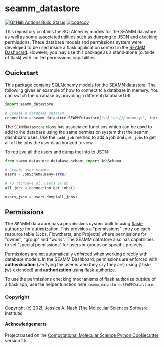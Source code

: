 seamm_datastore
==============================
[//]: # (Badges)
[![GitHub Actions Build Status](https://github.com/molssi-seamm/seamm_datastore/workflows/CI/badge.svg)](https://github.com/molssi-seamm/seamm_datastore/actions?query=workflow%3ACI)
[![codecov](https://codecov.io/gh/molssi-seamm/seamm_datastore/branch/master/graph/badge.svg)](https://codecov.io/gh/molssi-seamm/seamm_datastore/branch/master)


This repository contains the SQLAlchemy models for the SEAMM datastore as well as some associated utilities such as dumping to JSON and checking permissions. These database models and permissions system were developed to be used inside a flask application context in the [SEAMM Dashboard](https://github.com/molssi-seamm/seamm_dashboard). However, you may use this package as a stand-alone (outside of flask) with limited permissions capabilities.

## Quickstart

This package contains SQLAlchemy models for the SEAMM datastore. The following gives an example of how to connect to a database in memory. You can switch the database by providing a different database URI.

```python
import seamm_datastore

# Create a database session
connection = seamm_datastore.SEAMMDatastore("sqlite:///:memory:", initialize=True, username="your_username", password="your_password")
```

The `SEAMMDatastore` class has associated functions which can be used to add to the database using the same permission system that the seamm dashboard uses. Use the `.add_job` method to add a job and `get_jobs` to get all of the jobs the user is authorized to view.

To retrieve all the users and dump the info to JSON:

```python
from seamm_datastore.database.schema import JobSchema

# Create user schema
users = JobSchema(many=True)

# To retrieve all users in db
all_jobs = connection.get_jobs()

users_json = users.dump(all_jobs)
```

## Permissions

The SEAMM datastore has a permissions system built in using [flask-authorize](https://flask-authorize.readthedocs.io/en/latest/) for authorization. This provides a "permissions" entry on each resource table (Jobs, Flowcharts, and Projects) where permissions for "owner", "group" and "world". The SEAMM datastore also has capabilities to set "special permissions" for users or groups on specific projects.

Permissions are not automatically enforced when working directly with database models. In the SEAMM Dashboard, permissions are enforced with **authentication** (verifying the user is who they say they are) using [flask-jwt-extended] and **authorization** using [flask-authorize](https://flask-authorize.readthedocs.io/en/latest/). 

To use the permissions checking mechanisms of flask authorize outside of a flask app, use the helper function here `seamm_datastore.SEAMMDatastore`.

### Copyright

Copyright (c) 2021, Jessica A. Nash (The Molecular Sciences Software Institute)


#### Acknowledgements
 
Project based on the 
[Computational Molecular Science Python Cookiecutter](https://github.com/molssi/cookiecutter-cms) version 1.5.
